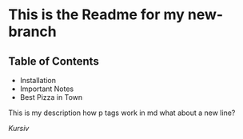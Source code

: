 This is the Readme for my new-branch
====================================

## Table of Contents

- Installation
- Important Notes
- Best Pizza in Town

This is my description how p tags work in md
what about a new line?

*Kursiv*



